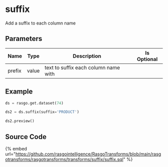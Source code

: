

# suffix

Add a suffix to each column name

## Parameters

|  Name  | Type  |             Description              | Is Optional |
| ------ | ----- | ------------------------------------ | ----------- |
| prefix | value | text to suffix each column name with |             |


## Example

```python
ds = rasgo.get.dataset(74)

ds2 = ds.suffix(suffix='PRODUCT')

ds2.preview()
```

## Source Code

{% embed url="https://github.com/rasgointelligence/RasgoTransforms/blob/main/rasgotransforms/rasgotransforms/transforms/suffix/suffix.sql" %}

